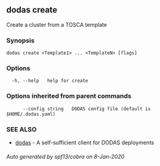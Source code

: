 ## dodas create

Create a cluster from a TOSCA template

### Synopsis




```
dodas create <Template1> ... <TemplateN> [flags]
```

### Options

```
  -h, --help   help for create
```

### Options inherited from parent commands

```
      --config string   DODAS config file (default is $HOME/.dodas.yaml)
```

### SEE ALSO

* [dodas](dodas.md)	 - A self-sufficient client for DODAS deployments

###### Auto generated by spf13/cobra on 8-Jan-2020
